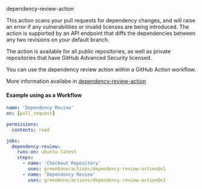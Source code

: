 dependency-review-action

This action scans your pull requests for dependency changes, and will raise an error if any vulnerabilities or invalid licenses are being introduced. The action is supported by an API endpoint that diffs the dependencies between any two revisions on your default branch.

The action is available for all public repositories, as well as private repositories that have GitHub Advanced Security licensed.

You can use the dependency review action within a GitHub Action workflow.

More information availabe in [dependency-review-action](https://github.com/actions/dependency-review-action)

#### Example using as a Workflow

```yaml
name: 'Dependency Review'
on: [pull_request]

permissions:
  contents: read

jobs:
  dependency-review:
    runs-on: ubuntu-latest
    steps:
      - name: 'Checkout Repository'
        uses: greenbone/actions/dependency-review-action@v1
      - name: 'Dependency Review'
        uses: greenbone/actions/dependency-review-action@v1
```
